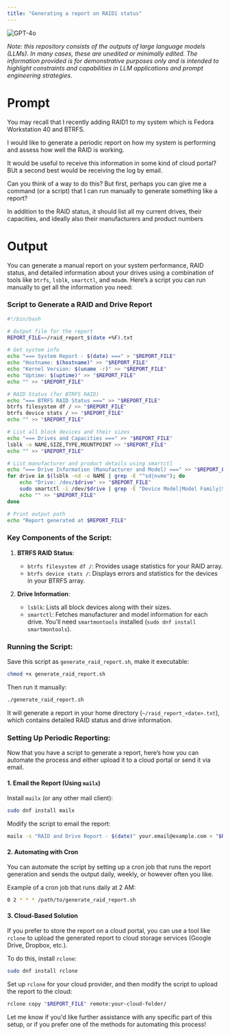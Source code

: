 ```yaml
---
title: "Generating a report on RAID1 status"
---
```

![GPT-4o](https://img.shields.io/badge/GPT--4o-3333FF?style=for-the-badge&logo=openai&logoColor=white)



*Note: this repository consists of the outputs of large language models (LLMs). In many cases, these are unedited or minimally edited. The information provided is for demonstrative purposes only and is intended to highlight constraints and capabilities in LLM applications and prompt engineering strategies.*


# Prompt

You may recall that I recently adding RAID1 to my system which is Fedora Workstation 40 and BTRFS.

I would like to generate a periodic report on how my system is performing and assess how well the RAID is working. 

It would be useful to receive this information in some kind of cloud portal? BUt a second best would be receiving the log by email.

Can you think of a way to do this? But first, perhaps you can give me a command (or a script) that I can run manually to generate something like a report? 

In addition to the RAID status, it should list all my current drives, their capacities, and ideally also their manufacturers and product numbers

# Output

You can generate a manual report on your system performance, RAID status, and detailed information about your drives using a combination of tools like `btrfs`, `lsblk`, `smartctl`, and `mdadm`. Here’s a script you can run manually to get all the information you need:

### Script to Generate a RAID and Drive Report
```bash
#!/bin/bash

# Output file for the report
REPORT_FILE=~/raid_report_$(date +%F).txt

# Get system info
echo "=== System Report - $(date) ===" > "$REPORT_FILE"
echo "Hostname: $(hostname)" >> "$REPORT_FILE"
echo "Kernel Version: $(uname -r)" >> "$REPORT_FILE"
echo "Uptime: $(uptime)" >> "$REPORT_FILE"
echo "" >> "$REPORT_FILE"

# RAID Status (for BTRFS RAID)
echo "=== BTRFS RAID Status ===" >> "$REPORT_FILE"
btrfs filesystem df / >> "$REPORT_FILE"
btrfs device stats / >> "$REPORT_FILE"
echo "" >> "$REPORT_FILE"

# List all block devices and their sizes
echo "=== Drives and Capacities ===" >> "$REPORT_FILE"
lsblk -o NAME,SIZE,TYPE,MOUNTPOINT >> "$REPORT_FILE"
echo "" >> "$REPORT_FILE"

# List manufacturer and product details using smartctl
echo "=== Drive Information (Manufacturer and Model) ===" >> "$REPORT_FILE"
for drive in $(lsblk -nd -o NAME | grep -E "^sd|nvme"); do
    echo "Drive: /dev/$drive" >> "$REPORT_FILE"
    sudo smartctl -i /dev/$drive | grep -E "Device Model|Model Family|Serial Number|Capacity" >> "$REPORT_FILE"
    echo "" >> "$REPORT_FILE"
done

# Print output path
echo "Report generated at $REPORT_FILE"
```

### Key Components of the Script:
1. **BTRFS RAID Status**:
   - `btrfs filesystem df /`: Provides usage statistics for your RAID array.
   - `btrfs device stats /`: Displays errors and statistics for the devices in your BTRFS array.

2. **Drive Information**:
   - `lsblk`: Lists all block devices along with their sizes.
   - `smartctl`: Fetches manufacturer and model information for each drive. You’ll need `smartmontools` installed (`sudo dnf install smartmontools`).

### Running the Script:
Save this script as `generate_raid_report.sh`, make it executable:
```bash
chmod +x generate_raid_report.sh
```
Then run it manually:
```bash
./generate_raid_report.sh
```
It will generate a report in your home directory (`~/raid_report_<date>.txt`), which contains detailed RAID status and drive information.

### Setting Up Periodic Reporting:

Now that you have a script to generate a report, here’s how you can automate the process and either upload it to a cloud portal or send it via email.

#### 1. **Email the Report (Using `mailx`)**
Install `mailx` (or any other mail client):
```bash
sudo dnf install mailx
```
Modify the script to email the report:
```bash
mailx -s "RAID and Drive Report - $(date)" your.email@example.com < "$REPORT_FILE"
```

#### 2. **Automating with Cron**
You can automate the script by setting up a cron job that runs the report generation and sends the output daily, weekly, or however often you like.

Example of a cron job that runs daily at 2 AM:
```bash
0 2 * * * /path/to/generate_raid_report.sh
```

#### 3. **Cloud-Based Solution**
If you prefer to store the report on a cloud portal, you can use a tool like `rclone` to upload the generated report to cloud storage services (Google Drive, Dropbox, etc.).

To do this, install `rclone`:
```bash
sudo dnf install rclone
```
Set up `rclone` for your cloud provider, and then modify the script to upload the report to the cloud:
```bash
rclone copy "$REPORT_FILE" remote:your-cloud-folder/
```

Let me know if you'd like further assistance with any specific part of this setup, or if you prefer one of the methods for automating this process!